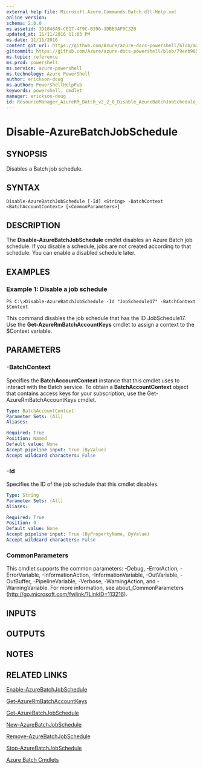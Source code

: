 ```yaml
---
external help file: Microsoft.Azure.Commands.Batch.dll-Help.xml
online version: 
schema: 2.0.0
ms.assetid: 3D1848A9-CE17-4F9C-B396-1DBB3AF0C32B
updated_at: 11/11/2016 11:03 PM
ms.date: 11/11/2016
content_git_url: https://github.com/Azure/azure-docs-powershell/blob/master/azureps-cmdlets-docs/ResourceManager/AzureRM.Batch/v2.2.0/Disable-AzureBatchJobSchedule.md
gitcommit: https://github.com/Azure/azure-docs-powershell/blob/79eeb985ea480979357fb4695832a0c3d29a48bf/azureps-cmdlets-docs/ResourceManager/AzureRM.Batch/v2.2.0/Disable-AzureBatchJobSchedule.md
ms.topic: reference
ms.prod: powershell
ms.service: azure-powershell
ms.technology: Azure PowerShell
author: erickson-doug
ms.author: PowerShellHelpPub
keywords: powershell, cmdlet
manager: erickson-doug
id: ResourceManager_AzureRM_Batch_v2_2_0_Disable_AzureBatchJobSchedule_md
---
```


# Disable-AzureBatchJobSchedule

## SYNOPSIS
Disables a Batch job schedule.

## SYNTAX

```
Disable-AzureBatchJobSchedule [-Id] <String> -BatchContext <BatchAccountContext> [<CommonParameters>]
```

## DESCRIPTION
The **Disable-AzureBatchJobSchedule** cmdlet disables an Azure Batch job schedule.
If you disable a schedule, jobs are not created according to that schedule.
You can enable a disabled schedule later.

## EXAMPLES

### Example 1: Disable a job schedule
```
PS C:\>Disable-AzureBatchJobSchedule -Id "JobSchedule17" -BatchContext $Context
```

This command disables the job schedule that has the ID JobSchedule17.
Use the **Get-AzureRmBatchAccountKeys** cmdlet to assign a context to the $Context variable.

## PARAMETERS

### -BatchContext
Specifies the **BatchAccountContext** instance that this cmdlet uses to interact with the Batch service.
To obtain a **BatchAccountContext** object that contains access keys for your subscription, use the Get-AzureRmBatchAccountKeys cmdlet.

```yaml
Type: BatchAccountContext
Parameter Sets: (All)
Aliases: 

Required: True
Position: Named
Default value: None
Accept pipeline input: True (ByValue)
Accept wildcard characters: False
```

### -Id
Specifies the ID of the job schedule that this cmdlet disables.

```yaml
Type: String
Parameter Sets: (All)
Aliases: 

Required: True
Position: 0
Default value: None
Accept pipeline input: True (ByPropertyName, ByValue)
Accept wildcard characters: False
```

### CommonParameters
This cmdlet supports the common parameters: -Debug, -ErrorAction, -ErrorVariable, -InformationAction, -InformationVariable, -OutVariable, -OutBuffer, -PipelineVariable, -Verbose, -WarningAction, and -WarningVariable. For more information, see about_CommonParameters (http://go.microsoft.com/fwlink/?LinkID=113216).

## INPUTS

## OUTPUTS

## NOTES

## RELATED LINKS

[Enable-AzureBatchJobSchedule](xref:ResourceManager/AzureRM.Batch/v2.2.0/Enable-AzureBatchJobSchedule.md)

[Get-AzureRmBatchAccountKeys](xref:ResourceManager/AzureRM.Batch/v2.2.0/Get-AzureRmBatchAccountKeys.md)

[Get-AzureBatchJobSchedule](xref:ResourceManager/AzureRM.Batch/v2.2.0/Get-AzureBatchJobSchedule.md)

[New-AzureBatchJobSchedule](xref:ResourceManager/AzureRM.Batch/v2.2.0/New-AzureBatchJobSchedule.md)

[Remove-AzureBatchJobSchedule](xref:ResourceManager/AzureRM.Batch/v2.2.0/Remove-AzureBatchJobSchedule.md)

[Stop-AzureBatchJobSchedule](xref:ResourceManager/AzureRM.Batch/v2.2.0/Stop-AzureBatchJobSchedule.md)

[Azure Batch Cmdlets](xref:ResourceManager/AzureRM.Batch/v2.2.0/AzureRM.Batch.md)


